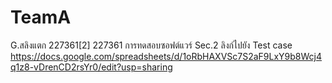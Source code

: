 # TeamA
G.สลิงแตก 227361[2]
227361 การทดสอบซอฟต์แวร์ Sec.2
ลิงก์ไปยัง Test case ⁦https://docs.google.com/spreadsheets/d/1oRbHAXVSc7S2aF9LxY9b8Wcj4q1z8-vDrenCD2rsYr0/edit?usp=sharing
